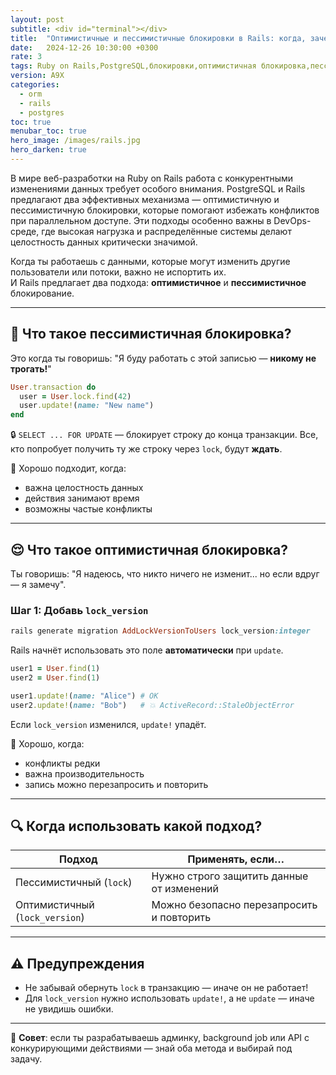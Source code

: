 ```yaml
---
layout: post
subtitle: <div id="terminal"></div>
title:  "Оптимистичные и пессимистичные блокировки в Rails: когда, зачем и как"
date:   2024-12-26 10:30:00 +0300
rate: 3
tags: Ruby on Rails,PostgreSQL,блокировки,оптимистичная блокировка,пессимистичная блокировка,DevOps
version: A9X
categories:
  - orm
  - rails
  - postgres
toc: true
menubar_toc: true
hero_image: /images/rails.jpg
hero_darken: true
---
```

В мире веб-разработки на Ruby on Rails работа с конкурентными изменениями данных требует особого внимания. PostgreSQL и Rails предлагают два эффективных механизма — оптимистичную и пессимистичную блокировки, которые помогают избежать конфликтов при параллельном доступе. Эти подходы особенно важны в DevOps-среде, где высокая нагрузка и распределённые системы делают целостность данных критически значимой.

Когда ты работаешь с данными, которые могут изменить другие пользователи или потоки, важно не испортить их.  
И Rails предлагает два подхода: **оптимистичное** и **пессимистичное** блокирование.

---

## 🤔 Что такое пессимистичная блокировка?

Это когда ты говоришь: "Я буду работать с этой записью — **никому не трогать!**"

```ruby
User.transaction do
  user = User.lock.find(42)
  user.update!(name: "New name")
end
````

🔒 `SELECT ... FOR UPDATE` — блокирует строку до конца транзакции.
Все, кто попробует получить ту же строку через `lock`, будут **ждать**.

🧠 Хорошо подходит, когда:

* важна целостность данных
* действия занимают время
* возможны частые конфликты

---

## 😌 Что такое оптимистичная блокировка?

Ты говоришь: "Я надеюсь, что никто ничего не изменит... но если вдруг — я замечу".

### Шаг 1: Добавь `lock_version`

```ruby
rails generate migration AddLockVersionToUsers lock_version:integer
```

Rails начнёт использовать это поле **автоматически** при `update`.

```ruby
user1 = User.find(1)
user2 = User.find(1)

user1.update!(name: "Alice") # OK
user2.update!(name: "Bob")   # 💥 ActiveRecord::StaleObjectError
```

Если `lock_version` изменился, `update!` упадёт.

🧠 Хорошо, когда:

* конфликты редки
* важна производительность
* запись можно перезапросить и повторить

---

## 🔍 Когда использовать какой подход?

| Подход                         | Применять, если…                          |
| ------------------------------ | ----------------------------------------- |
| Пессимистичный (`lock`)        | Нужно строго защитить данные от изменений |
| Оптимистичный (`lock_version`) | Можно безопасно перезапросить и повторить |

---

## ⚠️ Предупреждения

* Не забывай обернуть `lock` в транзакцию — иначе он не работает!
* Для `lock_version` нужно использовать `update!`, а не `update` — иначе не увидишь ошибки.

---

🧩 **Совет**: если ты разрабатываешь админку, background job или API с конкурирующими действиями — знай оба метода и выбирай под задачу.
